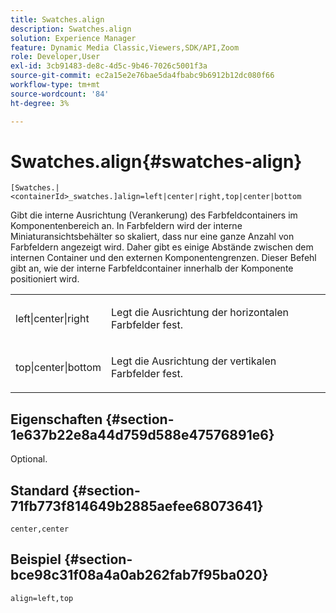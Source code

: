 ```yaml
---
title: Swatches.align
description: Swatches.align
solution: Experience Manager
feature: Dynamic Media Classic,Viewers,SDK/API,Zoom
role: Developer,User
exl-id: 3cb91483-de8c-4d5c-9b46-7026c5001f3a
source-git-commit: ec2a15e2e76bae5da4fbabc9b6912b12dc080f66
workflow-type: tm+mt
source-wordcount: '84'
ht-degree: 3%

---
```


# Swatches.align{#swatches-align}

`[Swatches.|<containerId>_swatches.]align=left|center|right,top|center|bottom`

Gibt die interne Ausrichtung (Verankerung) des Farbfeldcontainers im Komponentenbereich an. In Farbfeldern wird der interne Miniaturansichtsbehälter so skaliert, dass nur eine ganze Anzahl von Farbfeldern angezeigt wird. Daher gibt es einige Abstände zwischen dem internen Container und den externen Komponentengrenzen. Dieser Befehl gibt an, wie der interne Farbfeldcontainer innerhalb der Komponente positioniert wird.

<table id="table_58D88FF5F83A4ABA928695B5AFF97354"> 
 <tbody> 
  <tr> 
   <td> <p> <span class="codeph"> left|center|right</span> </p> </td> 
   <td> <p> Legt die Ausrichtung der horizontalen Farbfelder fest. </p> </td> 
  </tr> 
  <tr> 
   <td> <p><span class="codeph"> top|center|bottom</span> </p> </td> 
   <td> <p> Legt die Ausrichtung der vertikalen Farbfelder fest. </p> </td> 
  </tr> 
 </tbody> 
</table>

## Eigenschaften {#section-1e637b22e8a44d759d588e47576891e6}

Optional.

## Standard {#section-71fb773f814649b2885aefee68073641}

`center,center`

## Beispiel {#section-bce98c31f08a4a0ab262fab7f95ba020}

`align=left,top`
